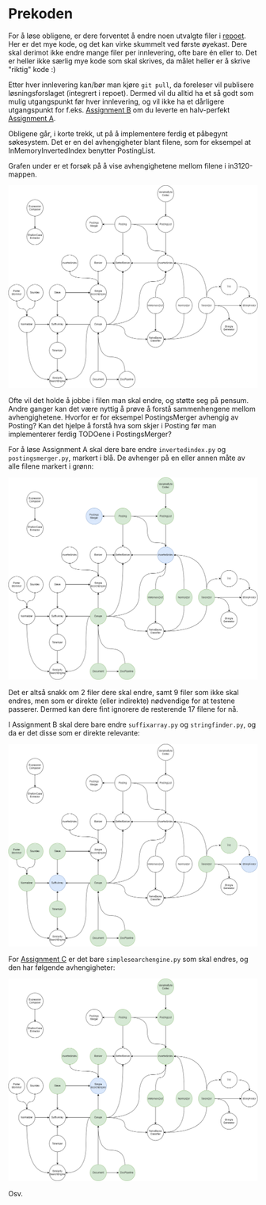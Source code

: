 # Prekoden

For å løse obligene, er dere forventet å endre noen utvalgte filer i [repoet](https://github.com/aohrn/in3120-2023/tree/main/in3120). Her er det mye kode, og det kan virke skummelt ved første øyekast. Dere skal derimot ikke endre mange filer per innlevering, ofte bare én eller to. Det er heller ikke særlig mye kode som skal skrives, da målet heller er å skrive "riktig" kode :)

Etter hver innlevering kan/bør man kjøre `git pull`, da foreleser vil publisere løsningsforslaget (integrert i repoet). Dermed vil du alltid ha et så godt som mulig utgangspunkt før hver innlevering, og vil ikke ha et dårligere utgangspunkt for f.eks. [Assignment B](https://github.com/aohrn/in3120-2023/blob/main/assignment-b.md) om du leverte en halv-perfekt [Assignment A](https://github.com/aohrn/in3120-2023/blob/main/assignment-a.md).

Obligene går, i korte trekk, ut på å implementere ferdig et påbegynt søkesystem. Det er en del avhengigheter blant filene, som for eksempel at InMemoryInvertedIndex benytter PostingList.

Grafen under er et forsøk på å vise avhengighetene mellom filene i in3120-mappen.

![avhengighetene](./images/avhengigheter.png)

Ofte vil det holde å jobbe i filen man skal endre, og støtte seg på pensum. Andre ganger kan det være nyttig å prøve å forstå sammenhengene mellom avhengighetene. Hvorfor er for eksempel PostingsMerger avhengig av Posting? Kan det hjelpe å forstå hva som skjer i Posting før man implementerer ferdig TODOene i PostingsMerger?

For å løse Assignment A skal dere bare endre `invertedindex.py` og `postingsmerger.py`, markert i blå. De avhenger på en eller annen måte av alle filene markert i grønn:

![avhengighetene for oblig 1](./images/oblig1.png)

Det er altså snakk om 2 filer dere skal endre, samt 9 filer som ikke skal endres, men som er direkte (eller indirekte) nødvendige for at testene passerer. Dermed kan dere fint ignorere de resterende 17 filene for nå.

I Assignment B skal dere bare endre `suffixarray.py` og `stringfinder.py`, og da er det disse som er direkte relevante:

![avhengighetene for oblig 2](./images/oblig2.png)

For [Assignment C](https://github.com/aohrn/in3120-2023/blob/main/assignment-c.md) er det bare `simplesearchengine.py` som skal endres, og den har følgende avhengigheter:

![avhengighetene for oblig 3](./images/oblig3.png)

Osv.
